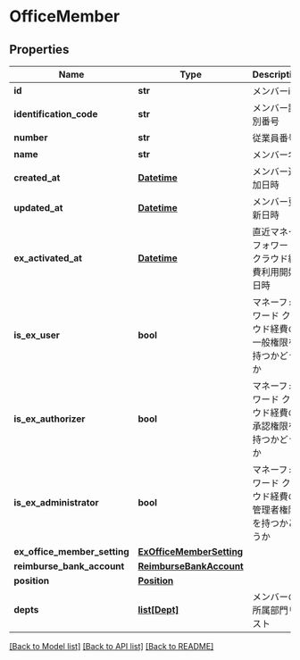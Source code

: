 # OfficeMember

## Properties
Name | Type | Description | Notes
------------ | ------------- | ------------- | -------------
**id** | **str** | メンバーid | 
**identification_code** | **str** | メンバー識別番号 | [optional] 
**number** | **str** | 従業員番号 | [optional] 
**name** | **str** | メンバー名 | [optional] 
**created_at** | [**Datetime**](Datetime.md) | メンバー追加日時 | [optional] 
**updated_at** | [**Datetime**](Datetime.md) | メンバー更新日時 | [optional] 
**ex_activated_at** | [**Datetime**](Datetime.md) | 直近マネーフォワード クラウド経費利用開始日時 | [optional] 
**is_ex_user** | **bool** | マネーフォワード クラウド経費の一般権限を持つかどうか | [optional] 
**is_ex_authorizer** | **bool** | マネーフォワード クラウド経費の承認権限を持つかどうか | [optional] 
**is_ex_administrator** | **bool** | マネーフォワード クラウド経費の管理者権限を持つかどうか | [optional] 
**ex_office_member_setting** | [**ExOfficeMemberSetting**](ExOfficeMemberSetting.md) |  | [optional] 
**reimburse_bank_account** | [**ReimburseBankAccount**](ReimburseBankAccount.md) |  | [optional] 
**position** | [**Position**](Position.md) |  | [optional] 
**depts** | [**list[Dept]**](Dept.md) | メンバーの所属部門リスト | [optional] 

[[Back to Model list]](../README.md#documentation-for-models) [[Back to API list]](../README.md#documentation-for-api-endpoints) [[Back to README]](../README.md)



